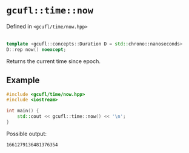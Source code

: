 # `gcufl::time::now`
Defined in `<gcufl/time/now.hpp>`
<br/><br/>
```cpp
template <gcufl::concepts::Duration D = std::chrono::nanoseconds>
D::rep now() noexcept;
```
Returns the current time since epoch.
## Example
```cpp
#include <gcufl/time/now.hpp>
#include <iostream>

int main() {
	std::cout << gcufl::time::now() << '\n';
}
```
Possible output:
```
1661279136481376354
```
